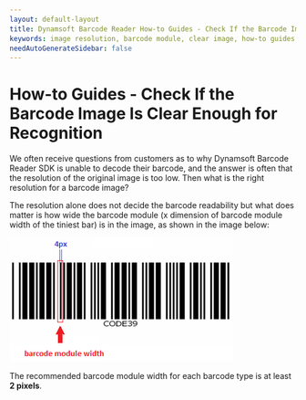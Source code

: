 ```yaml
---
layout: default-layout
title: Dynamsoft Barcode Reader How-to Guides - Check If the Barcode Image Is Clear Enough for Recognition
keywords: image resolution, barcode module, clear image, how-to guides
needAutoGenerateSidebar: false
---
```



# How-to Guides - Check If the Barcode Image Is Clear Enough for Recognition    

We often receive questions from customers as to why Dynamsoft Barcode Reader SDK is unable to decode their barcode, and the answer is often that the resolution of the original image is too low. Then what is the right resolution for a barcode image?     

The resolution alone does not decide the barcode readability but what does matter is how wide the barcode module (x dimension of barcode module width of the tiniest bar) is in the image, as shown in the image below:    

![Clear Barcode Example Image][1]    


The recommended barcode module width for each barcode type is at least **2 pixels**.     


[1]: assets/check-if-the-barcode-image-is-clear-enough-for-recognition/barcode-module-width.png